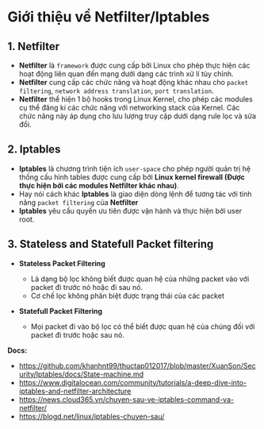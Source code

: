 # Giới thiệu về Netfilter/Iptables
## 1. Netfilter
- **Netfilter** là `framework` được cung cấp bởi Linux cho phép thực hiện các hoạt động liên quan đến mạng dưới dạng các trình xử lí tùy chỉnh.
- **Netfilter** cung cấp các chức năng và hoạt động khác nhau cho `packet filtering`, `network address translation`, `port translation`.
-  **Netfilter** thể hiện 1 bộ hooks trong Linux Kernel, cho phép các modules cụ thể đăng kí các chức năng với networking stack của Kernel. Các chức năng này áp dụng cho lưu lượng truy cập dưới dạng rule lọc và sửa đổi.

## 2. Iptables
- **Iptables** là chương trình tiện ích `user-space` cho phép người quản trị hệ thống cấu hình tables được cung cấp bởi **Linux kernel firewall (Được thực hiện bởi các modules Netfilter khác nhau)**.
- Hay nói cách khác **Iptables** là giao diện dòng lệnh để tương tác với tính năng `packet filtering` của **Netfilter**
- **Iptables** yêu cầu quyền ưu tiên được vận hành và thực hiện bởi user root.

## 3. Stateless and Statefull Packet filtering
- **Stateless Packet Filtering**
  + Là dạng bộ lọc không biết được quan hệ của những packet vào với packet đi trước nó hoặc đi sau nó.
  + Cơ chế lọc không phân biệt được trạng thái của các packet

- **Statefull Packet Filtering**
  + Mọi packet đi vào bộ lọc có thể biết được quan hệ của chúng đối với packet đi trước hoặc sau nó.
  
__Docs:__
- https://github.com/khanhnt99/thuctap012017/blob/master/XuanSon/Security/Iptables/docs/State-machine.md
- https://www.digitalocean.com/community/tutorials/a-deep-dive-into-iptables-and-netfilter-architecture
- https://news.cloud365.vn/chuyen-sau-ve-iptables-command-va-netfilter/
- https://blogd.net/linux/iptables-chuyen-sau/
